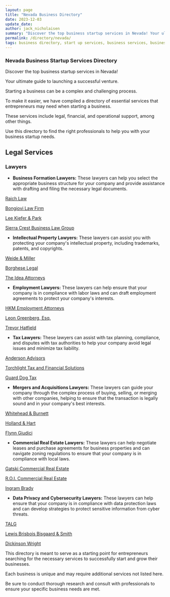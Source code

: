```yaml
---
layout: page
title: "Nevada Business Directory"
date: 2023-12-03
update_date: 
author: jack_nicholaisen
summary: "Discover the top business startup services in Nevada! Your ultimate guide to launching a successful venture."  
permalink: /directory/nevada/
tags: business directory, start up services, business services, business lawyers, registered agents,
---
```


### Nevada Business Startup Services Directory

Discover the top business startup services in Nevada! 

Your ultimate guide to launching a successful venture.

Starting a business can be a complex and challenging process. 

To make it easier, we have compiled a directory of essential services that entrepreneurs may need when starting a business. 

These services include legal, financial, and operational support, among other things. 

Use this directory to find the right professionals to help you with your business startup needs.

## Legal Services

### Lawyers

-   **Business Formation Lawyers:** These lawyers can help you select the appropriate business structure for your company and provide assistance with drafting and filing the necessary legal documents.

<a href="https://raichattorneys.com/services/business-formation/" target="_blank">Raich Law</a>

<a href="https://bongiovilaw.com/business-formation/" target="_blank">Bongiovi Law Firm</a>

<a href="https://www.lkpfirm.com/business-formation/" target="_blank">Lee Kiefer & Park</a>

<a href="https://www.sierracrestlaw.com/" target="_blank">Sierra Crest Business Law Group</a>

-   **Intellectual Property Lawyers:** These lawyers can assist you with protecting your company's intellectual property, including trademarks, patents, and copyrights.

<a href="https://weidemiller.com/" target="_blank">Weide & Miller</a>

<a href="https://borgheselegal.com/" target="_blank">Borghese Legal</a>

<a href="https://www.ideaattorneys.com/our-locations/las-vegas/" target="_blank">The Idea Attorneys</a>

-   **Employment Lawyers:** These lawyers can help ensure that your company is in compliance with labor laws and can draft employment agreements to protect your company's interests.

<a href="https://hkm.com/" target="_blank">HKM Employment Attorneys</a>

<a href="https://overtimelaw.com/" target="_blank">Leon Greenberg, Esq.</a>

<a href="https://www.hatfieldlawassociates.com/" target="_blank">Trevor Hatfield</a>

-   **Tax Lawyers:** These lawyers can assist with tax planning, compliance, and disputes with tax authorities to help your company avoid legal issues and minimize tax liability.

<a href="https://andersonadvisors.com/" target="_blank">Anderson Advisors</a>

<a href="https://torchlighttax.com/" target="_blank">Torchlight Tax and Financial Solutions</a>

<a href="https://guarddogtax.com/" target="_blank">Guard Dog Tax</a>

-   **Mergers and Acquisitions Lawyers:** These lawyers can guide your company through the complex process of buying, selling, or merging with other companies, helping to ensure that the transaction is legally sound and in your company's best interests.

<a href="https://whiteheadburnett.com/business-and-commercial-law/mergers-and-acquisitions/" target="_blank">Whitehead & Burnett</a>

<a href="https://www.hollandhart.com/gabrown" target="_blank">Holland & Hart</a>

<a href="https://www.flynngiudici.com/business-law/mergers-acquisitions/" target="_blank">Flynn Giudici</a>

-   **Commercial Real Estate Lawyers:** These lawyers can help negotiate leases and purchase agreements for business properties and can navigate zoning regulations to ensure that your company is in compliance with local laws.

<a href="https://www.gatskicommercial.com/" target="_blank">Gatski Commercial Real Estate</a>

<a href="https://roicre.com/" target="_blank">R.O.I. Commercial Real Estate</a>

<a href="https://www.ingrambrady.com/legal-services/real-estate/" target="_blank">Ingram Brady</a>

-   **Data Privacy and Cybersecurity Lawyers:** These lawyers can help ensure that your company is in compliance with data protection laws and can develop strategies to protect sensitive information from cyber threats.

<a href="https://talglaw.com/data-privacy-nevada/" target="_blank">TALG</a>

<a href="https://lewisbrisbois.com/practices/data-privacy-cyber-security" target="_blank">Lewis Brisbois Bisgaard & Smith</a>

<a href="https://www.dickinson-wright.com/practice-areas/data-privacy-cybersecurity?tab=0" target="_blank">Dickinson Wright</a>

This directory is meant to serve as a starting point for entrepreneurs searching for the necessary services to successfully start and grow their businesses. 

Each business is unique and may require additional services not listed here. 

Be sure to conduct thorough research and consult with professionals to ensure your specific business needs are met.

